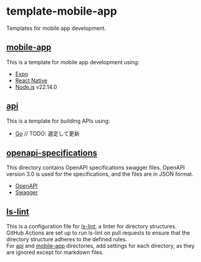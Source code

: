 # template-mobile-app

Templates for mobile app development.

## [mobile-app](./mobile-app)

This is a template for mobile app development using:

- [Expo](https://expo.dev/)
- [React Native](https://reactnative.dev/)
- [Node.js](https://nodejs.org/) v22.14.0

## [api](./api)

This is a template for building APIs using:

- [Go](https://go.dev/) // TODO: 選定して更新

## [openapi-specifications](./openapi-specifications)

This directory contains OpenAPI specifications swagger files.
OpenAPI version 3.0 is used for the specifications, and the files are in JSON format.

- [OpenAPI](https://www.openapis.org/)
- [Swagger](https://swagger.io/)

## [ls-lint](./.ls-lint.yml)

This is a configuration file for [ls-lint](https://ls-lint.org/), a linter for directory structures.  
GitHub Actions are set up to run ls-lint on pull requests to ensure that the directory structure adheres to the defined rules.  
For [api](./api) and [mobile-app](./mobile-app) directories, add settings for each directory, as they are ignored except for markdown files.
